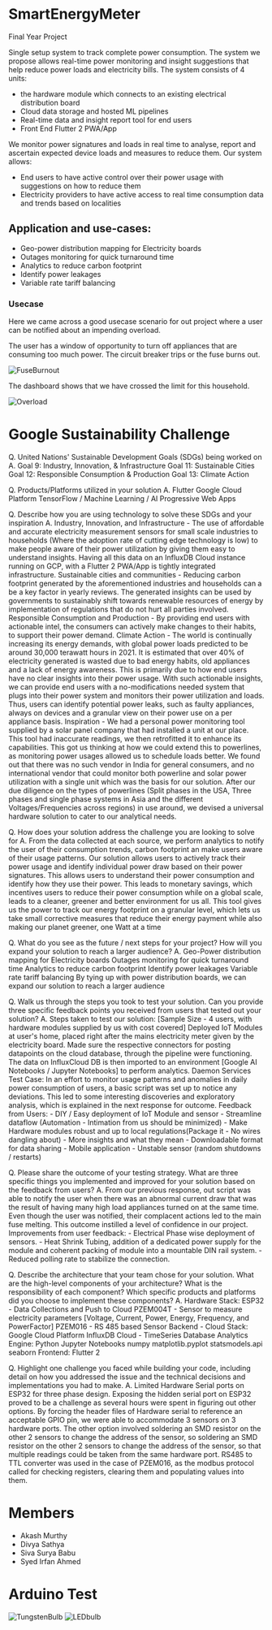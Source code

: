 # SmartEnergyMeter
Final Year Project

Single setup system to track complete power consumption. The system we propose allows real-time power monitoring and insight suggestions that help reduce power loads and electricity bills.
The system consists of 4 units:
- the hardware module which connects to an existing electrical distribution board
- Cloud data storage and hosted ML pipelines
- Real-time data and insight report tool for end users
- Front End Flutter 2 PWA/App

We monitor power signatures and loads in real time to analyse, report and ascertain expected device loads and measures to reduce them. Our system allows:
- End users to have active control over their power usage with suggestions on how to reduce them
- Electricity providers to have active access to real time consumption data and trends based on localities

## Application and use-cases:
- Geo-power distribution mapping for Electricity boards
- Outages monitoring for quick turnaround time
- Analytics to reduce carbon footprint
- Identify power leakages
- Variable rate tariff balancing

### Usecase

Here we came across a good usecase scenario for out project where a user can be notified about an impending overload.

The user has a window of opportunity to turn off appliances that are consuming too much power. The circuit breaker trips or the fuse burns out.

![FuseBurnout](/Images/burntoutfuse.jpg)

The dashboard shows that we have crossed the limit for this household.

![Overload](/Images/overload.png)


# Google Sustainability Challenge
Q.  United Nations' Sustainable Development Goals (SDGs) being worked on
A.  Goal 9: Industry, Innovation, & Infrastructure
    Goal 11: Sustainable Cities
    Goal 12: Responsible Consumption & Production
    Goal 13: Climate Action
    
Q.  Products/Platforms utilized in your solution
A.  Flutter
    Google Cloud Platform
    TensorFlow / Machine Learning / AI
    Progressive Web Apps
    
Q.  Describe how you are using technology to solve these SDGs and your inspiration
A.  Industry, Innovation, and Infrastructure - The use of affordable and accurate electricity
    measurement sensors for small scale industries to households (Where the adoption rate of
    cutting edge technology is low) to make people aware of their power utilization by giving
    them easy to understand insights. Having all this data on an InfluxDB Cloud instance
    running on GCP, with a Flutter 2 PWA/App is tightly integrated infrastructure.
    Sustainable cities and communities - Reducing carbon footprint generated by the
    aforementioned industries and households can a be a key factor in yearly reviews. The
    generated insights can be used by governments to sustainably shift towards renewable
    resources of energy by implementation of regulations that do not hurt all parties involved.
    Responsible Consumption and Production - By providing end users with actionable intel, the
    consumers can actively make changes to their habits, to support their power demand.
    Climate Action - The world is continually increasing its energy demands, with global power
    loads predicted to be around 30,000 terawatt hours in 2021. It is estimated that over 40% of
    electricity generated is wasted due to bad energy habits, old appliances and a lack of energy
    awareness. This is primarily due to how end users have no clear insights into their power
    usage. With such actionable insights, we can provide end users with a no-modifications
    needed system that plugs into their power system and monitors their power utilization and
    loads. Thus, users can identify potential power leaks, such as faulty appliances, always on
    devices and a granular view on their power use on a per appliance basis.
    Inspiration - We had a personal power monitoring tool supplied by a solar panel company
    that had installed a unit at our place. This tool had inaccurate readings, we then retrofitted it
    to enhance its capabilities. This got us thinking at how we could extend this to powerlines,
    as monitoring power usages allowed us to schedule loads better. We found out that there
    was no such vendor in India for general consumers, and no international vendor that could
    monitor both powerline and solar power utilization with a single unit which was the basis for
    our solution. After our due diligence on the types of powerlines (Split phases in the USA,
    Three phases and single phase systems in Asia and the different Voltages/Frequencies
    across regions) in use around, we devised a universal hardware solution to cater to our
    analytical needs.
    
Q.  How does your solution address the challenge you are looking to solve for
A.  From the data collected at each source, we perform analytics to notify the user of their
    consumption trends, carbon footprint an make users aware of their usage patterns.
    Our solution allows users to actively track their power usage and identify individual power
    draw based on their power signatures. This allows users to understand their power
    consumption and identify how they use their power. This leads to monetary savings, which
    incentives users to reduce their power consumption while on a global scale, leads to a
    cleaner, greener and better environment for us all. This tool gives us the power to track our
    energy footprint on a granular level, which lets us take small corrective measures that
    reduce their energy payment while also making our planet greener, one Watt at a time
    
Q.  What do you see as the future / next steps for your project? How will you expand your solution to reach a larger audience?
A.  Geo-Power distribution mapping for Electricity boards
    Outages monitoring for quick turnaround time
    Analytics to reduce carbon footprint
    Identify power leakages
    Variable rate tariff balancing
    By tying up with power distribution boards, we can expand our solution to reach a larger audience
    
Q.  Walk us through the steps you took to test your solution. Can you provide three specific feedback points you received from users that tested out your solution?
A.  Steps taken to test our solution: [Sample Size - 4 users, with hardware modules supplied by
    us with cost covered]
    Deployed IoT Modules at user's home, placed right after the mains electricity meter given by
    the electricity board. Made sure the respective connectors for posting datapoints on the
    cloud database, through the pipeline were functioning. The data on InfluxCloud DB is then
    imported to an environment [Google AI Notebooks / Jupyter Notebooks] to perform
    analytics.
    Daemon Services Test Case:
    In an effort to monitor usage patterns and anomalies in daily power consumption of users, a
    basic script was set up to notice any deviations. This led to some interesting discoveries
    and exploratory analysis, which is explained in the next response for outcome.
    Feedback from Users:
    - DIY / Easy deployment of IoT Module and sensor
    - Streamline dataflow (Automation - Intimation from us should be minimized)
    - Make Hardware modules robust and up to local regulations(Package it - No wires dangling
    about)
    - More insights and what they mean
    - Downloadable format for data sharing
    - Mobile application
    - Unstable sensor (random shutdowns / restarts)

Q.  Please share the outcome of your testing strategy. What are three specific things
    you implemented and improved for your solution based on the feedback from
    users?
A.  From our previous response, out script was able to notify the user when there was an
    abnormal current draw that was the result of having many high load appliances turned on at
    the same time. Even though the user was notified, their complacent actions led to the main
    fuse melting. This outcome instilled a level of confidence in our project.
    Improvements from user feedback:
    - Electrical Phase wise deployment of sensors.
    - Heat Shrink Tubing, addition of a dedicated power supply for the module and coherent
    packing of module into a mountable DIN rail system.
    - Reduced polling rate to stabilize the connection.

Q.  Describe the architecture that your team chose for your solution. What are the
    high-level components of your architecture? What is the responsibility of each
    component? Which specific products and platforms did you choose to
implement these components?
A.  Hardware Stack:
    ESP32 - Data Collections and Push to Cloud
    PZEM004T - Sensor to measure electricity parameters [Voltage, Current, Power, Energy,
    Frequency, and PowerFactor]
    PZEM016 - RS 485 based Sensor
    Backend - Cloud Stack:
    Google Cloud Platform
    InfluxDB Cloud - TimeSeries Database
    Analytics Engine:
    Python
    Jupyter Notebooks
    numpy
    matplotlib.pyplot
    statsmodels.api
    seaborn
    Frontend:
    Flutter 2

Q.  Highlight one challenge you faced while building your code, including detail on
how you addressed the issue and the technical decisions and implementations
you had to make.
A.  Limited Hardware Serial ports on ESP32 for three phase design. Exposing the hidden serial
    port on ESP32 proved to be a challenge as several hours were spent in figuring out other
    options. By forcing the header files of Hardware serial to reference an acceptable GPIO pin,
    we were able to accommodate 3 sensors on 3 hardware ports. The other option involved
    soldering an SMD resistor on the other 2 sensors to change the address of the sensor, so
    soldering an SMD resistor on the other 2 sensors to change the address of the sensor, so
    that multiple readings could be taken from the same hardware port. RS485 to TTL converter
    was used in the case of PZEM016, as the modbus protocol called for checking registers,
    clearing them and populating values into them.

# Members
- Akash Murthy
- Divya Sathya
- Siva Surya Babu
- Syed Irfan Ahmed

# Arduino Test
![TungstenBulb](/Images/Tungsten_test.jpg)
![LEDbulb](/Images/LED_test.jpg)
